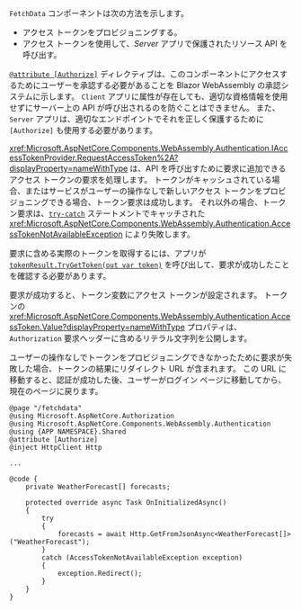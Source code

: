 `FetchData` コンポーネントは次の方法を示します。

* アクセス トークンをプロビジョニングする。
* アクセス トークンを使用して、*Server* アプリで保護されたリソース API を呼び出す。

[`@attribute [Authorize]`](xref:mvc/views/razor#attribute) ディレクティブは、このコンポーネントにアクセスするためにユーザーを承認する必要があることを Blazor WebAssembly の承認システムに示します。 `Client` アプリに属性が存在しても、適切な資格情報を使用せずにサーバー上の API が呼び出されるのを防ぐことはできません。 また、`Server` アプリは、適切なエンドポイントでそれを正しく保護するために `[Authorize]` も使用する必要があります。

<xref:Microsoft.AspNetCore.Components.WebAssembly.Authentication.IAccessTokenProvider.RequestAccessToken%2A?displayProperty=nameWithType> は、API を呼び出すために要求に追加できるアクセス トークンの要求を処理します。 トークンがキャッシュされている場合、またはサービスがユーザーの操作なしで新しいアクセス トークンをプロビジョニングできる場合、トークン要求は成功します。 それ以外の場合、トークン要求は、[`try-catch`](/dotnet/csharp/language-reference/keywords/try-catch) ステートメントでキャッチされた <xref:Microsoft.AspNetCore.Components.WebAssembly.Authentication.AccessTokenNotAvailableException> により失敗します。

要求に含める実際のトークンを取得するには、アプリが [`tokenResult.TryGetToken(out var token)`](xref:Microsoft.AspNetCore.Components.WebAssembly.Authentication.AccessTokenResult.TryGetToken%2A) を呼び出して、要求が成功したことを確認する必要があります。

要求が成功すると、トークン変数にアクセス トークンが設定されます。 トークンの <xref:Microsoft.AspNetCore.Components.WebAssembly.Authentication.AccessToken.Value?displayProperty=nameWithType> プロパティは、`Authorization` 要求ヘッダーに含めるリテラル文字列を公開します。

ユーザーの操作なしでトークンをプロビジョニングできなかったために要求が失敗した場合、トークンの結果にリダイレクト URL が含まれます。 この URL に移動すると、認証が成功した後、ユーザーがログイン ページに移動してから、現在のページに戻ります。

```razor
@page "/fetchdata"
@using Microsoft.AspNetCore.Authorization
@using Microsoft.AspNetCore.Components.WebAssembly.Authentication
@using {APP NAMESPACE}.Shared
@attribute [Authorize]
@inject HttpClient Http

...

@code {
    private WeatherForecast[] forecasts;

    protected override async Task OnInitializedAsync()
    {
        try
        {
            forecasts = await Http.GetFromJsonAsync<WeatherForecast[]>("WeatherForecast");
        }
        catch (AccessTokenNotAvailableException exception)
        {
            exception.Redirect();
        }
    }
}
```
